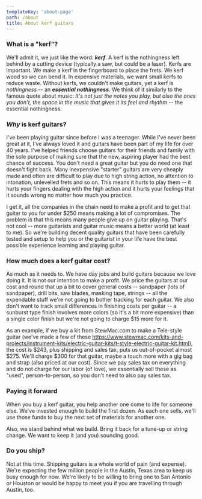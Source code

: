 ```yaml
---
templateKey: 'about-page'
path: /about
title: About kerf guitars
---
```


### What is a "kerf"?

We'll admit it, we just like the word: **_kerf_**. A kerf is the nothingness left behind by a cutting device (typically a saw, but could be a laser).
Kerfs are important. We make a kerf in the fingerboard to place the frets. We kerf wood so we can bend it. In expensive materials, we want small kerfs to
reduce waste. Without kerfs, we couldn't make guitars, yet a kerf is _nothingness_ -- an **_essential nothingness_**. We think of it similarly to the
famous quote about music: _It's not just the notes you play, but also the ones you don't, the space in the music that gives it its feel and rhythm_ -- the essential nothingness.

### _Why_ is kerf guitars?

I've been playing guitar since before I was a teenager. While I've never been great at it, I've always loved it and guitars have been part of my life
for over 40 years. I've helped friends choose guitars for their friends and family with the sole purpose of making sure that the new, aspiring player
had the best chance of success. You don't need a great guitar but you do need one that doesn't fight back. Many inexpensive "starter" guitars are very
cheaply made and often are difficult to play due to high string action, no attention to intonation, unlevelled frets and so on. This means it hurts to
play them -- it hurts your fingers dealing with the high action and it hurts your feelings that it sounds wrong no matter how much you practice.

I get it, all the companies in the chain need to make a profit and to get that guitar to you for under $250 means making a lot of compromises. The
problem is that this means many people give up on guitar playing. That's not cool -- more guitarists and guitar music means a better world (at least to me). So we're building decent quality guitars that have been carefully tested and setup to help you or the guitarist in your life have the best
possible experience learning and playing guitar.

### How much does a kerf guitar cost?

As much as it needs to. We have day jobs and build guitars because we love doing it. It is not our intention to make a profit. We price the guitars
at our cost and round that up a bit to cover general costs -- sandpaper (lots of sandpaper), drill bits, saw blades, masking tape, strings -- all the expendable stuff we're not going to bother tracking for each guitar. We also don't want to track small differences in finishing costs per guitar -- a sunburst type finish involves more colors (so it's a bit more expensive) than a single color finish but we're not going to charge $15 more for it.

As an example, if we buy a kit from StewMac.com to make a Tele-style guitar (we've made a few of these https://www.stewmac.com/kits-and-projects/instrument-kits/electric-guitar-kits/t-style-electric-guitar-kit.html), the cost is $243, plus shipping and sales tax, puts us out-of-pocket almost $275.
We'll charge $300 for that guitar, maybe a touch more with a gig bag and strap (also priced at our cost). Since we pay sales tax on everything and do not charge for our labor (of love), we essentially sell these as "used", person-to-person, so you don't need to also pay sales tax.

### Paying it forward

When you buy a kerf guitar, you help another one come to life for someone else. We've invested enough to build the first dozen. As each one sells,
we'll use those funds to buy the next set of materials for another one.

Also, we stand behind what we build. Bring it back for a tune-up or string change. We want to keep it (and you) sounding good.

### Do you ship?

Not at this time. Shipping guitars is a whole world of pain (and expense). We're expecting the few million people in the Austin, Texas area to keep
us busy enough for now. We're likely to be willing to bring one to San Antonio or Houston or would be happy to meet you if you are travelling
through Austin, too.

